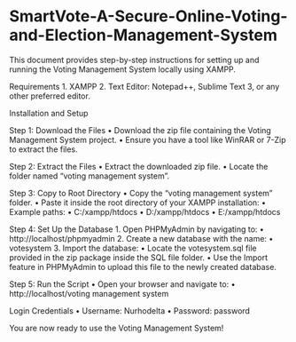 # SmartVote-A-Secure-Online-Voting-and-Election-Management-System
This document provides step-by-step instructions for setting up and running the Voting Management System locally using XAMPP.

Requirements
	1.	XAMPP
	2.	Text Editor: Notepad++, Sublime Text 3, or any other preferred editor.

Installation and Setup

Step 1: Download the Files
	•	Download the zip file containing the Voting Management System project.
	•	Ensure you have a tool like WinRAR or 7-Zip to extract the files.

Step 2: Extract the Files
	•	Extract the downloaded zip file.
	•	Locate the folder named “voting management system”.

Step 3: Copy to Root Directory
	•	Copy the “voting management system” folder.
	•	Paste it inside the root directory of your XAMPP installation:
	•	Example paths:
	•	C:/xampp/htdocs
	•	D:/xampp/htdocs
	•	E:/xampp/htdocs

Step 4: Set Up the Database
	1.	Open PHPMyAdmin by navigating to:
	•	http://localhost/phpmyadmin
	2.	Create a new database with the name:
	•	votesystem
	3.	Import the database:
	•	Locate the votesystem.sql file provided in the zip package inside the SQL file folder.
	•	Use the Import feature in PHPMyAdmin to upload this file to the newly created database.

Step 5: Run the Script
	•	Open your browser and navigate to:
	•	http://localhost/voting management system

Login Credentials
	•	Username: Nurhodelta
	•	Password: password

You are now ready to use the Voting Management System!

